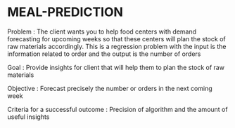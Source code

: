 # MEAL-PREDICTION

Problem : The client wants you to help food centers with demand forecasting for upcoming weeks so that these centers will plan the stock of raw materials accordingly. This is a regression problem with the input is the information related to order and the output is the number of orders 

Goal  : Provide insights for client that will help them to plan the stock of raw materials

Objective : Forecast precisely the number or orders in the next coming week

Criteria for a successful outcome :  Precision of algorithm and the amount of useful insights
